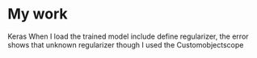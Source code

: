 # My work
Keras
When I load the trained model include define regularizer, the error shows that unknown regularizer though I used the Customobjectscope
